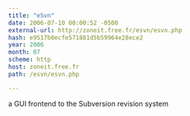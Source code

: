 ```yaml
---
title: "eSvn"
date: 2006-07-10 00:00:52 -0500
external-url: http://zoneit.free.fr/esvn/esvn.php
hash: e9517b0ecfe571881d5b59964e28ece2
year: 2006
month: 07
scheme: http
host: zoneit.free.fr
path: /esvn/esvn.php

---
```


a GUI frontend to the Subversion revision system

